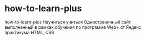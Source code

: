 # how-to-learn-plus
how-to-learn-plus
Научиться учиться
Одностраничный сайт выполненный в рамках обучения по программе Web+ от Яндекс практикума
HTML, CSS